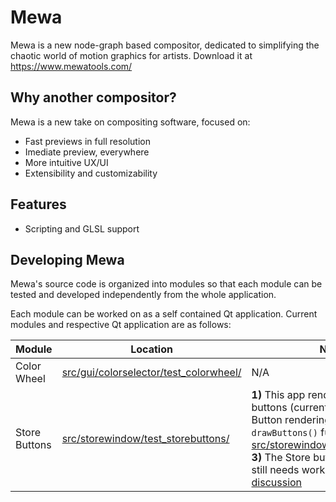 # Mewa

Mewa is a new node-graph based compositor, dedicated to simplifying the chaotic world of motion graphics for artists. Download it at <https://www.mewatools.com/>

## Why another compositor?

Mewa is a new take on compositing software, focused on:

- Fast previews in full resolution
- Imediate preview, everywhere
- More intuitive UX/UI
- Extensibility and customizability

## Features

- Scripting and GLSL support

## Developing Mewa

Mewa's source code is organized into modules so that each module can be tested and developed independently from the whole application.

Each module can be worked on as a self contained Qt application. Current modules and respective Qt application are as follows:

| Module | Location | Notes |
|--------|----------| ----- |
| Color Wheel | [src/gui/colorselector/test_colorwheel/](src/gui/colorselector/test_colorwheel/) | N/A |
| Store Buttons | [src/storewindow/test_storebuttons/](src/storewindow/test_storebuttons/) | **1)** This app renders only the Store buttons (currently without text). **2)** Button rendering code is within `drawButtons()` function in file [src/storewindow/mxstoreview.cpp](src/storewindow/mxstoreview.cpp). **3)** The Store buttons Look&Feel still needs work: [store buttons discussion](https://github.com/Mewatools/mewa-artwork/discussions/5) |
